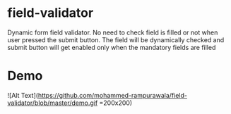 # field-validator
Dynamic form field validator. No need to check field is filled or not when user pressed the submit button. The field will be dynamically checked and submit button will get enabled only when the mandatory fields are filled

# Demo
![Alt Text](https://github.com/mohammed-rampurawala/field-validator/blob/master/demo.gif =200x200)

